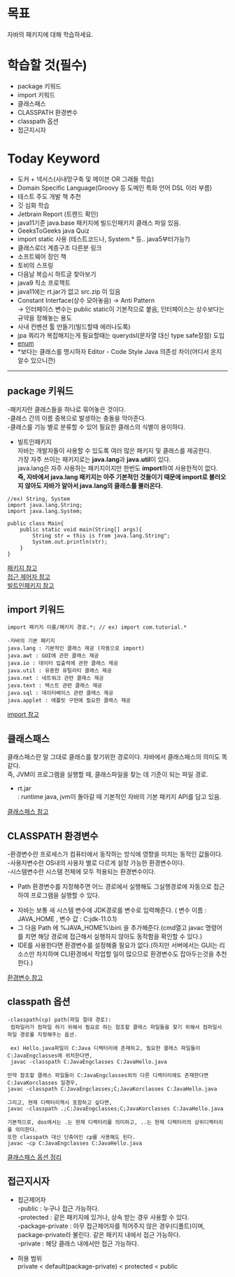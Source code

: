 # 목표  
자바의 패키지에 대해 학습하세요.  

# 학습할 것(필수)  
- package 키워드  
- import 키워드  
- 클래스패스  
- CLASSPATH 환경변수  
- classpath 옵션  
- 접근지시자  

# Today Keyword  
- 도커 + 넥서스(사내망구축 및 메이븐 OR 그래들 학습)    
- Domain Specific Language(Groovy 등 도메인 특화 언어 DSL 이라 부름)   
- 테스트 주도 개발 책 추천  
- 깃 심화 학습  
- Jetbrain Report (트렌드 확인)  
- java11기준 java.base 패키지에 빌드인패키지 클래스 파일 있음.  
- GeeksToGeeks java Quiz  
- import static 사용 (테스트코드나, System.* 등.. java5부터가능?)  
- 클래스로더 계층구조 다른분 링크  
- 소프트웨어 장인 책  
- 토비의 스프링  
- 다음날 복습시 하트글 찾아보기  
- java9 직소 프로잭트  
- java11에는 rt.jar가 없고 src.zip 이 있음  
- Constant Interface(상수 모아놓음) -> Anti Pattern    
-> 인터페이스 변수는 public static이 기본적으로 붙음, 인터페이스는 상수보다는 규약을 정해놓는 용도  
- 사내 컨벤션 툴 만들기(빌드할때 에러나도록)  
- jpa 쿼리가 복잡해지는게 필요할때는 querydsl(문자열 대신 type safe장점) 도입  
- [enum](https://stackoverflow.com/questions/9969690/whats-the-advantage-of-a-java-enum-versus-a-class-with-public-static-final-fiel)  
- *보다는 클래스를 명시하자 Editor - Code Style Java 의존성 차이(어디서 온지 알수 있으니깐)    

- - -


## package 키워드 

-패키지란 클래스들을 하나로 묶어놓은 것이다.  
-클래스 간의 이름 중복으로 발생하는 충돌을 막아준다.  
-클래스를 기능 별로 분류할 수 있어 필요한 클래스의 식별이 용이하다.  

- 빌트인패키지  
자바는 개발자들이 사용할 수 있도록 여러 많은 패키지 및 클래스를 제공한다.  
가장 자주 쓰이는 패키지로는 **java.lang**과 **java.util**이 있다.  
java.lang은 자주 사용하는 패키지이지만 한번도 **import**하여 사용한적이 없다.  
**즉, 자바에서 java.lang 패키지는 아주 기본적인 것들이기 때문에 import로 불러오지 않아도 자바가 알아서 java.lang의 클래스를 불러온다.**  
```
//ex) String, System  
import java.lang.String;
import java.lang.System;

public class Main{
	public static void main(String[] args){
		String str = this is from java.lang.String";
		System.out.println(str);
	}
}
```

[패키지 참고](https://blog.hexabrain.net/120)  
[접근 제어자 참고](https://kils-log-of-develop.tistory.com/430)  
[빌트인패키지 참고](https://www.notion.so/ed8e346f88f54849a06ff968b1877ca5)  


## import 키워드  

```
import 패키지 이름/패키지 경로.*; // ex) import com.tutorial.*  
```
```
-자바의 기본 패키지  
java.lang : 기본적인 클래스 제공 (자동으로 import)   
java.awt : GUI에 관한 클래스 제공  
java.io : 데이터 입출력에 관한 클래스 제공  
java.util : 유용한 유틸리티 클래스 제공  
java.net : 네트워크 관련 클래스 제공   
java.text : 텍스트 관련 클래스 제공  
java.sql : 데이터베이스 관련 클래스 제공   
java.applet : 애플릿 구현에 필요한 클래스 제공  
```

[import 참고](https://blog.hexabrain.net/120)



## 클래스패스  

클래스패스란 말 그대로 클래스를 찾기위한 경로이다. 자바에서 클래스패스의 의미도 똑같다.  
즉, JVM이 프로그램을 실행할 때, 클래스파일을 찾는 데 기준이 되는 파일 경로.    

* rt.jar  
: runtime java, jvm이 돌아갈 때 기본적인 자바의 기본 패키지 API를 담고 있음.  

[클래스패스 참고](https://effectivesquid.tistory.com/entry/%EC%9E%90%EB%B0%94-%ED%81%B4%EB%9E%98%EC%8A%A4%ED%8C%A8%EC%8A%A4classpath%EB%9E%80)



## CLASSPATH 환경변수  

-환경변수란 프로세스가 컴퓨터에서 동작하는 방식에 영향을 미치는 동적인 값들이다.  
-사용자변수란 OS내의 사용자 별로 다르게 설정 가능한 환경변수이다.  
-시스템변수란 시스템 전체에 모두 적용되는 환경변수이다.  

* Path 환경변수를 지정해주면 어느 경로에서 실행해도 그실행경로에 자동으로 접근하여 프로그램을 실행할 수 있다.   
- 자바는 보통 새 시스템 변수에 JDK경로를 변수로 입력해준다. ( 변수 이름 : JAVA_HOME , 변수 값 : C:jdk-11.0.1)  
- 그 다음 Path 에 %JAVA_HOME%\bin\ 을 추가해준다.(cmd열고 javac 명령어를 치면 해당 경로에 접근해서 실행하지 않아도 동작함을 확인할 수 있다.)  
- IDE를 사용한다면 환경변수를 설정해줄 필요가 없다.(하지만 서버에서는 GUI는 리소스만 차지하며 CLI환경에서 작업할 일이 많으므로 환경변수도 잡아두는것을 추천한다.)  


[환경변수 참고](https://hyoje420.tistory.com/7)

## classpath 옵션  
```
-classpath(cp) path(파일 절대 경로):
 컴파일러가 컴파일 하기 위해서 필요로 하는 참조할 클래스 파일들을 찾기 위해서 컴파일시 파일 경로를 지정해주는 옵션. 
 
 ex) Hello.java파일이 C:Java 디렉터리에 존재하고, 필요한 클래스 파일들이 C:JavaEngclasses에 위치한다면,
 javac -classpath C:JavaEngclasses C:JavaHello.java 

만약 참조할 클래스 파일들이 C:JavaEngclasses외의 다른 디렉터리에도 존재한다면 C:JavaKorclasses 일경우, 
javac -classpath C:JavaEngclasses;C;JavaKorclasses C:JavaHello.java

그리고, 현재 디렉터리역시 포함하고 싶다면,
javac -classpath .;C:JavaEngclasses;C;JavaKorclasses C:JavaHello.java

기본적으로, dos에서는 .는 현재 디렉터리를 의미하고, ..는 현재 디렉터리의 상위디렉터리를 의미한다. 
또한 classpath 대신 단축어인 cp를 사용해도 된다.  
javac -cp C:JavaEngclasses C:JavaHello.java 
```

[클래스패스 옵션 정리](https://payoff.tistory.com/401)


## 접근지시자  

* 접근제어자  
-public : 누구나 접근 가능하다.  
-protected : 같은 패키지에 있거나, 상속 받는 경우 사용할 수 있다.  
-package-private : 아무 접근제어자를 적어주지 않은 경우(디폴트)이며, package-private라 불린다. 같은 패키지 내에서 접근 가능하다.  
-private : 해당 클래스 내에서만 접근 가능하다.  

* 허용 범위  
private < default(package-private) < protected < public  




